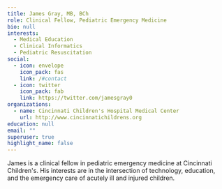 ```yaml
---
title: James Gray, MB, BCh
role: Clinical Fellow, Pediatric Emergency Medicine
bio: null
interests:
  - Medical Education
  - Clinical Informatics
  - Pediatric Resuscitation
social:
  - icon: envelope
    icon_pack: fas
    link: /#contact
  - icon: twitter
    icon_pack: fab
    link: https://twitter.com/jamesgray0
organizations:
  - name: Cincinnati Children's Hospital Medical Center
    url: http://www.cincinnatichildrens.org
education: null
email: ""
superuser: true
highlight_name: false
---
```

James is a clinical fellow in pediatric emergency medicine at Cincinnati Children's. His interests are in the intersection of technology, education, and the emergency care of acutely ill and injured children.
